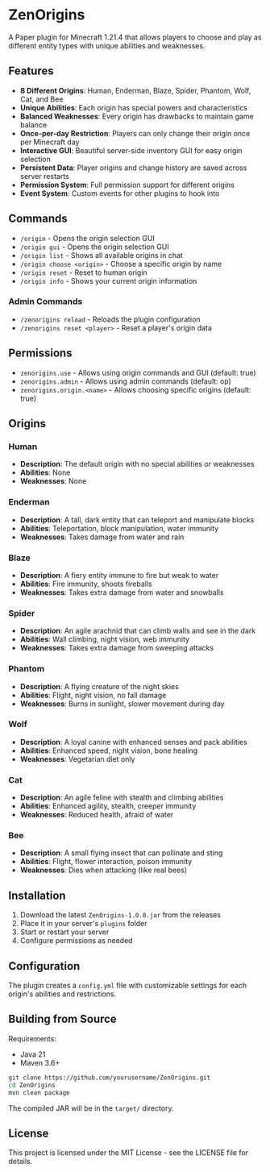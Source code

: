 # ZenOrigins

A Paper plugin for Minecraft 1.21.4 that allows players to choose and play as different entity types with unique abilities and weaknesses.

## Features

- **8 Different Origins**: Human, Enderman, Blaze, Spider, Phantom, Wolf, Cat, and Bee
- **Unique Abilities**: Each origin has special powers and characteristics
- **Balanced Weaknesses**: Every origin has drawbacks to maintain game balance
- **Once-per-day Restriction**: Players can only change their origin once per Minecraft day
- **Interactive GUI**: Beautiful server-side inventory GUI for easy origin selection
- **Persistent Data**: Player origins and change history are saved across server restarts
- **Permission System**: Full permission support for different origins
- **Event System**: Custom events for other plugins to hook into

## Commands

- `/origin` - Opens the origin selection GUI
- `/origin gui` - Opens the origin selection GUI
- `/origin list` - Shows all available origins in chat
- `/origin choose <origin>` - Choose a specific origin by name
- `/origin reset` - Reset to human origin
- `/origin info` - Shows your current origin information

### Admin Commands
- `/zenorigins reload` - Reloads the plugin configuration
- `/zenorigins reset <player>` - Reset a player's origin data

## Permissions

- `zenorigins.use` - Allows using origin commands and GUI (default: true)
- `zenorigins.admin` - Allows using admin commands (default: op)
- `zenorigins.origin.<name>` - Allows choosing specific origins (default: true)

## Origins

### Human
- **Description**: The default origin with no special abilities or weaknesses
- **Abilities**: None
- **Weaknesses**: None

### Enderman
- **Description**: A tall, dark entity that can teleport and manipulate blocks
- **Abilities**: Teleportation, block manipulation, water immunity
- **Weaknesses**: Takes damage from water and rain

### Blaze
- **Description**: A fiery entity immune to fire but weak to water
- **Abilities**: Fire immunity, shoots fireballs
- **Weaknesses**: Takes extra damage from water and snowballs

### Spider
- **Description**: An agile arachnid that can climb walls and see in the dark
- **Abilities**: Wall climbing, night vision, web immunity
- **Weaknesses**: Takes extra damage from sweeping attacks

### Phantom
- **Description**: A flying creature of the night skies
- **Abilities**: Flight, night vision, no fall damage
- **Weaknesses**: Burns in sunlight, slower movement during day

### Wolf
- **Description**: A loyal canine with enhanced senses and pack abilities
- **Abilities**: Enhanced speed, night vision, bone healing
- **Weaknesses**: Vegetarian diet only

### Cat
- **Description**: An agile feline with stealth and climbing abilities
- **Abilities**: Enhanced agility, stealth, creeper immunity
- **Weaknesses**: Reduced health, afraid of water

### Bee
- **Description**: A small flying insect that can pollinate and sting
- **Abilities**: Flight, flower interaction, poison immunity
- **Weaknesses**: Dies when attacking (like real bees)

## Installation

1. Download the latest `ZenOrigins-1.0.0.jar` from the releases
2. Place it in your server's `plugins` folder
3. Start or restart your server
4. Configure permissions as needed

## Configuration

The plugin creates a `config.yml` file with customizable settings for each origin's abilities and restrictions.

## Building from Source

Requirements:
- Java 21
- Maven 3.6+

```bash
git clone https://github.com/yourusername/ZenOrigins.git
cd ZenOrigins
mvn clean package
```

The compiled JAR will be in the `target/` directory.

## License

This project is licensed under the MIT License - see the LICENSE file for details.
